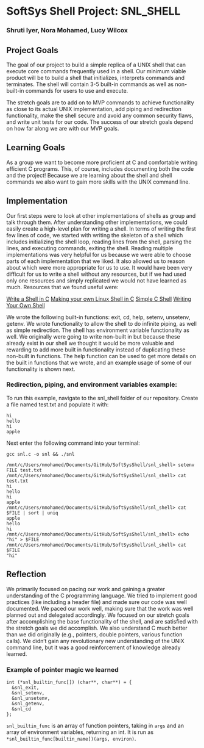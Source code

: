 # SoftSys Shell Project: SNL_SHELL
### Shruti Iyer, Nora Mohamed, Lucy Wilcox
 
## Project Goals
 
The goal of our project to build a simple replica of a UNIX shell that can execute core commands frequently used in a shell. Our minimum viable product will be to build a shell that initializes, interprets commands and terminates. The shell will contain 3-5 built-in commands as well as non-built-in commands for users to use and execute.
 
The stretch goals are to add on to MVP commands to achieve functionality as close to its actual UNIX implementation, add piping and redirection functionality, make the shell secure and avoid any common security flaws, and write unit tests for our code. The success of our stretch goals depend on how far along we are with our MVP goals.
 
## Learning Goals
 
As a group we want to become more proficient at C and comfortable writing efficient C programs. This, of course, includes documenting both the code and the project! Because we are learning about the shell and shell commands we also want to gain more skills with the UNIX command line.
 
## Implementation
 
Our first steps were to look at other implementations of shells as group and talk through them. After understanding other implementations, we could easily create a high-level plan for writing a shell. In terms of writing the first few lines of code, we started with writing the skeleton of a shell which includes initializing the shell loop, reading lines from the shell, parsing the lines, and executing commands, exiting the shell. Reading multiple implementations was very helpful for us because we were able to choose parts of each implementation that we liked. It also allowed us to reason about which were more appropriate for us to use. It would have been very difficult for us to write a shell without any resources, but if we had used only one resources and simply replicated we would not have learned as much. Resources that we found useful were:
 
[Write a Shell in C](https://brennan.io/2015/01/16/write-a-shell-in-c/)
[Making your own Linux Shell in C](https://www.geeksforgeeks.org/making-linux-shell-c/)
[Simple C Shell](https://github.com/jmreyes/simple-c-shell)
[Writing Your Own Shell](https://www.cs.purdue.edu/homes/grr/SystemsProgrammingBook/Book/Chapter5-WritingYourOwnShell)
 
We wrote the following built-in functions: exit, cd, help, setenv, unsetenv, getenv. We wrote functionality to allow the shell to do infinite piping, as well as simple redirection. The shell has environment variable functionality as well. We originally were going to write non-built in but because these already exist in our shell we thought it would be more valuable and rewarding to add more built in functionality instead of duplicating these non-built in functions. The help function can be used to get more details on the built in functions that we wrote, and an example usage of some of our functionality is shown next.
 
### Redirection, piping, and environment variables example:
To run this example, navigate to the snl_shell folder of our repository. Create a file named test.txt and populate it with:
```
hi
hello
hi
apple
```
Next enter the following command into your terminal:
```
gcc snl.c -o snl && ./snl
```

```
/mnt/c/Users/nmohamed/Documents/GitHub/SoftSysShell/snl_shell> setenv FILE test.txt
/mnt/c/Users/nmohamed/Documents/GitHub/SoftSysShell/snl_shell> cat test.txt
hi
hello
hi
apple
/mnt/c/Users/nmohamed/Documents/GitHub/SoftSysShell/snl_shell> cat $FILE | sort | uniq
apple
hello
hi
/mnt/c/Users/nmohamed/Documents/GitHub/SoftSysShell/snl_shell> echo "hi" > $FILE
/mnt/c/Users/nmohamed/Documents/GitHub/SoftSysShell/snl_shell> cat $FILE
"hi" 
```

## Reflection
 
We primarily focused on pacing our work and gaining a greater understanding of the C programming language. We tried to implement good practices (like including a header file) and made sure our code was well documented. We paced our work well, making sure that the work was well planned out and delegated accordingly. We focused on our stretch goals after accomplishing the base functionality of the shell, and are satisfied with the stretch goals we did accomplish. We also understand C much better than we did originally (e.g., pointers, double pointers, various function calls). We didn’t gain any revolutionary new understanding of the UNIX command line, but it was a good reinforcement of knowledge already learned.
 
### Example of pointer magic we learned
```
int (*snl_builtin_func[]) (char**, char**) = {
  &snl_exit,
  &snl_setenv,
  &snl_unsetenv,
  &snl_getenv,
  &snl_cd
};
```
`snl_builtin_func` is an array of function pointers, taking in `args` and an array of environment variables, returning an int. It is run as `*snl_builtin_func[builtin_name])(args, environ)`.
